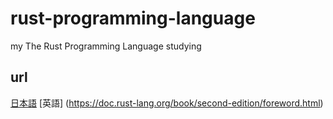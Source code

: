 # rust-programming-language
my The Rust Programming Language studying

## url
[日本語](https://doc.rust-jp.rs/book/second-edition/foreword.html)
[英語] (https://doc.rust-lang.org/book/second-edition/foreword.html)

